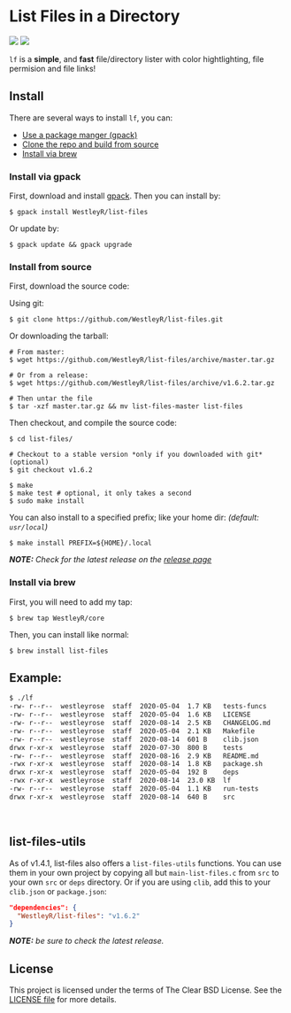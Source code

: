 # List Files in a Directory

![](https://github.com/WestleyR/list-files/workflows/list-files%20linux%20CI/badge.svg)
![](https://github.com/WestleyR/list-files/workflows/list-files%20macos%20CI/badge.svg)

`lf` is a **simple**, and **fast** file/directory lister with color
hightlighting, file permision and file links!

## Install

There are several ways to install `lf`, you can:

 - [Use a package manger (gpack)](#install-via-gpack)
 - [Clone the repo and build from source](#install-from-source)
 - [Install via brew](#install-via-brew)

### Install via gpack

First, download and install [gpack](https://github.com/WestleyR/gpack). Then
you can install by:

```
$ gpack install WestleyR/list-files
```

Or update by:

```
$ gpack update && gpack upgrade
```

### Install from source

First, download the source code:

Using git:

```
$ git clone https://github.com/WestleyR/list-files.git
```

Or downloading the tarball:

```
# From master:
$ wget https://github.com/WestleyR/list-files/archive/master.tar.gz

# Or from a release:
$ wget https://github.com/WestleyR/list-files/archive/v1.6.2.tar.gz

# Then untar the file
$ tar -xzf master.tar.gz && mv list-files-master list-files
```

Then checkout, and compile the source code:

```
$ cd list-files/

# Checkout to a stable version *only if you downloaded with git* (optional)
$ git checkout v1.6.2

$ make
$ make test # optional, it only takes a second
$ sudo make install
```

You can also install to a specified prefix; like your home dir:
_(default: `usr/local`)_

```
$ make install PREFIX=${HOME}/.local
```

_**NOTE:** Check for the latest release on the
[release page](https://github.com/WestleyR/list-files/releases)_

### Install via brew

First, you will need to add my tap:

```
$ brew tap WestleyR/core
```

Then, you can install like normal:

```
$ brew install list-files
```

## Example:

```bash
$ ./lf 
-rw- r--r--  westleyrose  staff  2020-05-04  1.7 KB   tests-funcs
-rw- r--r--  westleyrose  staff  2020-05-04  1.6 KB   LICENSE
-rw- r--r--  westleyrose  staff  2020-08-14  2.5 KB   CHANGELOG.md
-rw- r--r--  westleyrose  staff  2020-05-04  2.1 KB   Makefile
-rw- r--r--  westleyrose  staff  2020-08-14  601 B    clib.json
drwx r-xr-x  westleyrose  staff  2020-07-30  800 B    tests
-rw- r--r--  westleyrose  staff  2020-08-16  2.9 KB   README.md
-rwx r-xr-x  westleyrose  staff  2020-08-14  1.8 KB   package.sh
drwx r-xr-x  westleyrose  staff  2020-05-04  192 B    deps
-rwx r-xr-x  westleyrose  staff  2020-08-14  23.0 KB  lf
-rw- r--r--  westleyrose  staff  2020-05-04  1.1 KB   run-tests
drwx r-xr-x  westleyrose  staff  2020-08-14  640 B    src
```

<br>

## list-files-utils

As of v1.4.1, list-files also offers a `list-files-utils` functions. You can
use them in your own project by copying all but `main-list-files.c` from `src`
to your own `src` or `deps` directory. Or if you are using `clib`, add this to
your `clib.json` or `package.json`:

```json
"dependencies": {
  "WestleyR/list-files": "v1.6.2"
}
```

_**NOTE:** be sure to check the latest release._

## License

This project is licensed under the terms of The Clear BSD License. See the
[LICENSE file](https://github.com/WestleyR/list-files/blob/master/LICENSE) for more details.

<br>

